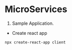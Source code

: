 # MicroServices

1. Sample Application.
  
  * Create react app
   
   `npx create-react-app client`
